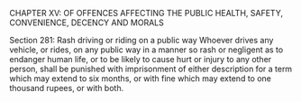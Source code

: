 CHAPTER XV: OF OFFENCES AFFECTING THE PUBLIC HEALTH, SAFETY, CONVENIENCE, DECENCY AND MORALS

Section 281: Rash driving or riding on a public way
Whoever drives any vehicle, or rides, on any public way in a manner so rash or negligent as to endanger human life, or to be likely to cause hurt or injury to any other
person, shall be punished with imprisonment of either description for a term which may extend to six months, or with fine which may extend to one thousand rupees, or with both.

